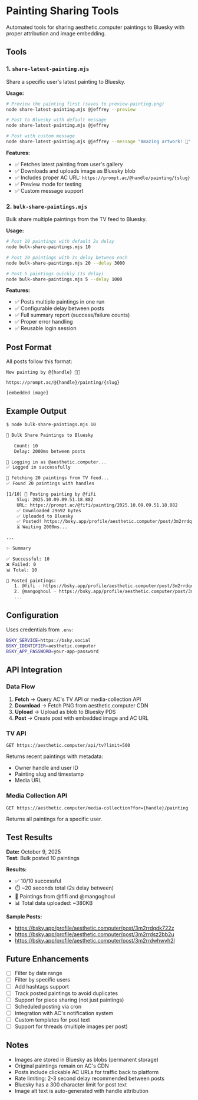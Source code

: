 # Painting Sharing Tools

Automated tools for sharing aesthetic.computer paintings to Bluesky with proper attribution and image embedding.

## Tools

### 1. `share-latest-painting.mjs`
Share a specific user's latest painting to Bluesky.

**Usage:**
```bash
# Preview the painting first (saves to preview-painting.png)
node share-latest-painting.mjs @jeffrey --preview

# Post to Bluesky with default message
node share-latest-painting.mjs @jeffrey

# Post with custom message
node share-latest-painting.mjs @jeffrey --message "Amazing artwork! 🎨"
```

**Features:**
- ✅ Fetches latest painting from user's gallery
- ✅ Downloads and uploads image as Bluesky blob
- ✅ Includes proper AC URL: `https://prompt.ac/@handle/painting/{slug}`
- ✅ Preview mode for testing
- ✅ Custom message support

### 2. `bulk-share-paintings.mjs`
Bulk share multiple paintings from the TV feed to Bluesky.

**Usage:**
```bash
# Post 10 paintings with default 2s delay
node bulk-share-paintings.mjs 10

# Post 20 paintings with 3s delay between each
node bulk-share-paintings.mjs 20 --delay 3000

# Post 5 paintings quickly (1s delay)
node bulk-share-paintings.mjs 5 --delay 1000
```

**Features:**
- ✅ Posts multiple paintings in one run
- ✅ Configurable delay between posts
- ✅ Full summary report (success/failure counts)
- ✅ Proper error handling
- ✅ Reusable login session

## Post Format

All posts follow this format:

```
New painting by @{handle} 🎨✨

https://prompt.ac/@{handle}/painting/{slug}

[embedded image]
```

## Example Output

```bash
$ node bulk-share-paintings.mjs 10

🚀 Bulk Share Paintings to Bluesky

   Count: 10
   Delay: 2000ms between posts

🔐 Logging in as @aesthetic.computer...
✅ Logged in successfully

📡 Fetching 20 paintings from TV feed...
✅ Found 20 paintings with handles

[1/10] 🎨 Posting painting by @fifi
    Slug: 2025.10.09.09.51.18.882
    URL: https://prompt.ac/@fifi/painting/2025.10.09.09.51.18.882
    ✅ Downloaded 29692 bytes
    ✅ Uploaded to Bluesky
    ✅ Posted! https://bsky.app/profile/aesthetic.computer/post/3m2rrdqdk722z
    ⏳ Waiting 2000ms...

...

✨ Summary

✅ Successful: 10
❌ Failed: 0
📊 Total: 10

🔗 Posted paintings:
   1. @fifi - https://bsky.app/profile/aesthetic.computer/post/3m2rrdqdk722z
   2. @mangoghoul - https://bsky.app/profile/aesthetic.computer/post/3m2rrdsz2bb2u
   ...
```

## Configuration

Uses credentials from `.env`:

```bash
BSKY_SERVICE=https://bsky.social
BSKY_IDENTIFIER=aesthetic.computer
BSKY_APP_PASSWORD=your-app-password
```

## API Integration

### Data Flow

1. **Fetch** → Query AC's TV API or media-collection API
2. **Download** → Fetch PNG from aesthetic.computer CDN
3. **Upload** → Upload as blob to Bluesky PDS
4. **Post** → Create post with embedded image and AC URL

### TV API
```
GET https://aesthetic.computer/api/tv?limit=500
```

Returns recent paintings with metadata:
- Owner handle and user ID
- Painting slug and timestamp
- Media URL

### Media Collection API
```
GET https://aesthetic.computer/media-collection?for={handle}/painting
```

Returns all paintings for a specific user.

## Test Results

**Date:** October 9, 2025  
**Test:** Bulk posted 10 paintings

**Results:**
- ✅ 10/10 successful
- ⏱️ ~20 seconds total (2s delay between)
- 🎨 Paintings from @fifi and @mangoghoul
- 📊 Total data uploaded: ~380KB

**Sample Posts:**
- https://bsky.app/profile/aesthetic.computer/post/3m2rrdqdk722z
- https://bsky.app/profile/aesthetic.computer/post/3m2rrdsz2bb2u
- https://bsky.app/profile/aesthetic.computer/post/3m2rrdwhwvh2l

## Future Enhancements

- [ ] Filter by date range
- [ ] Filter by specific users
- [ ] Add hashtags support
- [ ] Track posted paintings to avoid duplicates
- [ ] Support for piece sharing (not just paintings)
- [ ] Scheduled posting via cron
- [ ] Integration with AC's notification system
- [ ] Custom templates for post text
- [ ] Support for threads (multiple images per post)

## Notes

- Images are stored in Bluesky as blobs (permanent storage)
- Original paintings remain on AC's CDN
- Posts include clickable AC URLs for traffic back to platform
- Rate limiting: 2-3 second delay recommended between posts
- Bluesky has a 300 character limit for post text
- Image alt text is auto-generated with handle attribution
